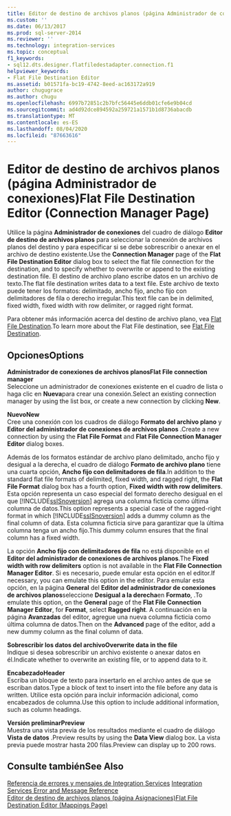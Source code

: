 ```yaml
---
title: Editor de destino de archivos planos (página Administrador de conexiones) | Microsoft Docs
ms.custom: ''
ms.date: 06/13/2017
ms.prod: sql-server-2014
ms.reviewer: ''
ms.technology: integration-services
ms.topic: conceptual
f1_keywords:
- sql12.dts.designer.flatfiledestadapter.connection.f1
helpviewer_keywords:
- Flat File Destination Editor
ms.assetid: b01571fa-bc19-4742-8eed-ac163172a919
author: chugugrace
ms.author: chugu
ms.openlocfilehash: 6997b72851c2b7bfc56445e6ddb01cfe6e9b04cd
ms.sourcegitcommit: ad4d92dce894592a259721a1571b1d8736abacdb
ms.translationtype: MT
ms.contentlocale: es-ES
ms.lasthandoff: 08/04/2020
ms.locfileid: "87663616"
---
```

# <a name="flat-file-destination-editor-connection-manager-page"></a><span data-ttu-id="2346c-102">Editor de destino de archivos planos (página Administrador de conexiones)</span><span class="sxs-lookup"><span data-stu-id="2346c-102">Flat File Destination Editor (Connection Manager Page)</span></span>
  <span data-ttu-id="2346c-103">Utilice la página **Administrador de conexiones** del cuadro de diálogo **Editor de destino de archivos planos** para seleccionar la conexión de archivos planos del destino y para especificar si se debe sobrescribir o anexar en el archivo de destino existente.</span><span class="sxs-lookup"><span data-stu-id="2346c-103">Use the **Connection Manager** page of the **Flat File Destination Editor** dialog box to select the flat file connection for the destination, and to specify whether to overwrite or append to the existing destination file.</span></span> <span data-ttu-id="2346c-104">El destino de archivo plano escribe datos en un archivo de texto.</span><span class="sxs-lookup"><span data-stu-id="2346c-104">The flat file destination writes data to a text file.</span></span> <span data-ttu-id="2346c-105">Este archivo de texto puede tener los formatos: delimitado, ancho fijo, ancho fijo con delimitadores de fila o derecho irregular.</span><span class="sxs-lookup"><span data-stu-id="2346c-105">This text file can be in delimited, fixed width, fixed width with row delimiter, or ragged right format.</span></span>  
  
 <span data-ttu-id="2346c-106">Para obtener más información acerca del destino de archivo plano, vea [Flat File Destination](data-flow/flat-file-destination.md).</span><span class="sxs-lookup"><span data-stu-id="2346c-106">To learn more about the Flat File destination, see [Flat File Destination](data-flow/flat-file-destination.md).</span></span>  
  
## <a name="options"></a><span data-ttu-id="2346c-107">Opciones</span><span class="sxs-lookup"><span data-stu-id="2346c-107">Options</span></span>  
 <span data-ttu-id="2346c-108">**Administrador de conexiones de archivos planos**</span><span class="sxs-lookup"><span data-stu-id="2346c-108">**Flat File connection manager**</span></span>  
 <span data-ttu-id="2346c-109">Seleccione un administrador de conexiones existente en el cuadro de lista o haga clic en **Nueva**para crear una conexión.</span><span class="sxs-lookup"><span data-stu-id="2346c-109">Select an existing connection manager by using the list box, or create a new connection by clicking **New**.</span></span>  
  
 <span data-ttu-id="2346c-110">**Nuevo**</span><span class="sxs-lookup"><span data-stu-id="2346c-110">**New**</span></span>  
 <span data-ttu-id="2346c-111">Cree una conexión con los cuadros de diálogo **Formato del archivo plano** y **Editor del administrador de conexiones de archivos planos** .</span><span class="sxs-lookup"><span data-stu-id="2346c-111">Create a new connection by using the **Flat File Format** and **Flat File Connection Manager Editor** dialog boxes.</span></span>  
  
 <span data-ttu-id="2346c-112">Además de los formatos estándar de archivo plano delimitado, ancho fijo y desigual a la derecha, el cuadro de diálogo **Formato de archivo plano** tiene una cuarta opción, **Ancho fijo con delimitadores de fila**.</span><span class="sxs-lookup"><span data-stu-id="2346c-112">In addition to the standard flat file formats of delimited, fixed width, and ragged right, the **Flat File Format** dialog box has a fourth option, **Fixed width with row delimiters**.</span></span> <span data-ttu-id="2346c-113">Esta opción representa un caso especial del formato derecho desigual en el que [!INCLUDE[ssISnoversion](../includes/ssisnoversion-md.md)] agrega una columna ficticia como última columna de datos.</span><span class="sxs-lookup"><span data-stu-id="2346c-113">This option represents a special case of the ragged-right format in which [!INCLUDE[ssISnoversion](../includes/ssisnoversion-md.md)] adds a dummy column as the final column of data.</span></span> <span data-ttu-id="2346c-114">Esta columna ficticia sirve para garantizar que la última columna tenga un ancho fijo.</span><span class="sxs-lookup"><span data-stu-id="2346c-114">This dummy column ensures that the final column has a fixed width.</span></span>  
  
 <span data-ttu-id="2346c-115">La opción **Ancho fijo con delimitadores de fila** no está disponible en el **Editor del administrador de conexiones de archivos planos**.</span><span class="sxs-lookup"><span data-stu-id="2346c-115">The **Fixed width with row delimiters** option is not available in the **Flat File Connection Manager Editor**.</span></span> <span data-ttu-id="2346c-116">Si es necesario, puede emular esta opción en el editor.</span><span class="sxs-lookup"><span data-stu-id="2346c-116">If necessary, you can emulate this option in the editor.</span></span> <span data-ttu-id="2346c-117">Para emular esta opción, en la página **General** del **Editor del administrador de conexiones de archivos planos**seleccione **Desigual a la derecha**en **Formato**, .</span><span class="sxs-lookup"><span data-stu-id="2346c-117">To emulate this option, on the **General** page of the **Flat File Connection Manager Editor**, for **Format**, select **Ragged right**.</span></span> <span data-ttu-id="2346c-118">A continuación en la página **Avanzadas** del editor, agregue una nueva columna ficticia como última columna de datos.</span><span class="sxs-lookup"><span data-stu-id="2346c-118">Then on the **Advanced** page of the editor, add a new dummy column as the final column of data.</span></span>  
  
 <span data-ttu-id="2346c-119">**Sobrescribir los datos del archivo**</span><span class="sxs-lookup"><span data-stu-id="2346c-119">**Overwrite data in the file**</span></span>  
 <span data-ttu-id="2346c-120">Indique si desea sobrescribir un archivo existente o anexar datos en él.</span><span class="sxs-lookup"><span data-stu-id="2346c-120">Indicate whether to overwrite an existing file, or to append data to it.</span></span>  
  
 <span data-ttu-id="2346c-121">**Encabezado**</span><span class="sxs-lookup"><span data-stu-id="2346c-121">**Header**</span></span>  
 <span data-ttu-id="2346c-122">Escriba un bloque de texto para insertarlo en el archivo antes de que se escriban datos.</span><span class="sxs-lookup"><span data-stu-id="2346c-122">Type a block of text to insert into the file before any data is written.</span></span> <span data-ttu-id="2346c-123">Utilice esta opción para incluir información adicional, como encabezados de columna.</span><span class="sxs-lookup"><span data-stu-id="2346c-123">Use this option to include additional information, such as column headings.</span></span>  
  
 <span data-ttu-id="2346c-124">**Versión preliminar**</span><span class="sxs-lookup"><span data-stu-id="2346c-124">**Preview**</span></span>  
 <span data-ttu-id="2346c-125">Muestra una vista previa de los resultados mediante el cuadro de diálogo **Vista de datos** .</span><span class="sxs-lookup"><span data-stu-id="2346c-125">Preview results by using the **Data View** dialog box.</span></span> <span data-ttu-id="2346c-126">La vista previa puede mostrar hasta 200 filas.</span><span class="sxs-lookup"><span data-stu-id="2346c-126">Preview can display up to 200 rows.</span></span>  
  
## <a name="see-also"></a><span data-ttu-id="2346c-127">Consulte también</span><span class="sxs-lookup"><span data-stu-id="2346c-127">See Also</span></span>  
 <span data-ttu-id="2346c-128">[Referencia de errores y mensajes de Integration Services](../../2014/integration-services/integration-services-error-and-message-reference.md) </span><span class="sxs-lookup"><span data-stu-id="2346c-128">[Integration Services Error and Message Reference](../../2014/integration-services/integration-services-error-and-message-reference.md) </span></span>  
 [<span data-ttu-id="2346c-129">Editor de destino de archivos planos &#40;página Asignaciones&#41;</span><span class="sxs-lookup"><span data-stu-id="2346c-129">Flat File Destination Editor &#40;Mappings Page&#41;</span></span>](../../2014/integration-services/flat-file-destination-editor-mappings-page.md)  
  
  

